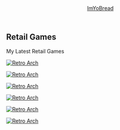 <div>
<div tabindex="-1">
<div>
<section>
<div>
<div>
<div><header data-dynamic-container-element="true">
<div data-dynamic-navigation-element="logo"><a href="https://www.instagram.com/vileturtle93/" data-href="/"> ImYoBread</a></div>
</header></div>
</div>
</div>
</section>
<section>
<div>
<div data-padding-top="0">
<div>
<div>
<div>
<h2 tabindex="0" data-type="text">Retail Games</h2>
<p tabindex="0" data-type="text">My Latest Retail Games</p>
</div>
</div>
</div>
<div>
<div>
<div>
<div>
<div data-type="list">
<div>
<div>
<div>
<p><a href="ms-windows-store://pdp/?productid=9P47DRQ5RKNF"><img src="https://alabamapartnershipforchildren.org/wp-content/uploads/2020/03/Image-Coming-Soon-Placeholder-300x300-1.png" alt="Retro Arch" /></a></p>
</div>
</div>
</div>
<div>
<div>
<p><a href="ms-windows-store://pdp/?productid=9P47DRQ5RKNF"><img src="https://i.redd.it/8pbj5hx8hlj71.png" alt="Retro Arch" /></a></p>
</div>
</div>
<div>
<div>
<div>
<p><a href="ms-windows-store://pdp/?productid=9P47DRQ5RKNF"><img src="https://alabamapartnershipforchildren.org/wp-content/uploads/2020/03/Image-Coming-Soon-Placeholder-300x300-1.png" alt="Retro Arch" /></a></p>
</div>
</div>
</div>
<div>
<div>
<div>
<p><a href="ms-windows-store://pdp/?productid=9P47DRQ5RKNF"><img src="https://alabamapartnershipforchildren.org/wp-content/uploads/2020/03/Image-Coming-Soon-Placeholder-300x300-1.png" alt="Retro Arch" /></a></p>
</div>
</div>
</div>
<div>
<div>
<div>
<p><a href="ms-windows-store://pdp/?productid=9P47DRQ5RKNF"><img src="https://alabamapartnershipforchildren.org/wp-content/uploads/2020/03/Image-Coming-Soon-Placeholder-300x300-1.png" alt="Retro Arch" /></a></p>
</div>
</div>
</div>
<div>
<div>
<div>
<p><a href="ms-windows-store://pdp/?productid=9P47DRQ5RKNF"><img src="https://alabamapartnershipforchildren.org/wp-content/uploads/2020/03/Image-Coming-Soon-Placeholder-300x300-1.png" alt="Retro Arch" /></a></p>
</div>
</div>
</div>
</div>
</div>
</div>
</div>
</div>
</div>
</div>
</section>
<section>
<div><footer data-padding-top="0">
<div>
<div>
<div>
<div>&nbsp;</div>
</div>
</div>
</div>
</footer></div>
</section>
</div>
</div>
</div>
<div tabindex="-1" role="dialog" aria-hidden="true">
<div>
<div>&nbsp;</div>
<div>&nbsp;</div>
<div>&nbsp;</div>
</div>
<div>
<div>
